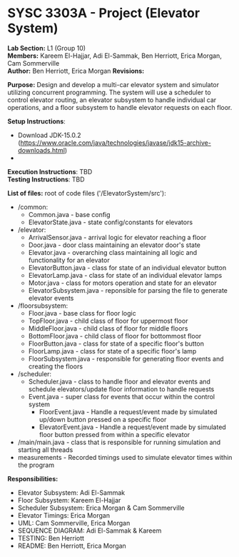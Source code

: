 # SYSC 3303A - Project (Elevator System)
__Lab Section:__ L1 (Group 10)\
__Members:__ Kareem El-Hajjar, Adi El-Sammak, Ben Herriott, Erica Morgan, Cam Sommerville\
__Author:__ Ben Herriott, Erica Morgan
__Revisions:__

__Purpose:__ Design and develop a multi-car elevator system and simulator utilizing concurrent programming. The system will use a scheduler to control elevator routing, an elevator subsystem to handle individual car operations, and a floor subsystem to handle elevator requests on each floor.

__Setup Instructions__: 
- Download JDK-15.0.2 (https://www.oracle.com/java/technologies/javase/jdk15-archive-downloads.html)
- 

__Execution Instructions__: TBD\
__Testing Instructions__: TBD

__List of files:__ root of code files ('/ElevatorSystem/src'):
- /common: 
  - Common.java - base config
  - ElevatorState.java - state config/constants for elevators
- /elevator:
  - ArrivalSensor.java - arrival logic for elevator reaching a floor
  - Door.java - door class maintaining an elevator door's state
  - Elevator.java - overarching class maintaining all logic and functionality for an elevator
  - ElevatorButton.java - class for state of an individual elevator button
  - ElevatorLamp.java - class for state of an individual elevator lamps
  - Motor.java - class for motors operation and state for an elevator
  - ElevatorSubsystem.java - reponsible for parsing the file to generate elevator events
- /floorsubsystem:
  - Floor.java - base class for floor logic 
  - TopFloor.java - child class of floor for uppermost floor
  - MiddleFloor.java - child class of floor for middle floors
  - BottomFloor.java - child class of floor for bottommost floor
  - FloorButton.java - class for state of a specific floor's button 
  - FloorLamp.java - class for state of a specific floor's lamp
  - FloorSubsystem.java - responsible for generating floor events and creating the floors
- /scheduler:
  - Scheduler.java - class to handle floor and elevator events and schedule elevators/update floor information to handle requests
  - Event.java - super class for events that occur within the control system
    - FloorEvent.java - Handle a request/event made by simulated up/down button pressed on a specific floor
    - ElevatorEvent.java - Handle a request/event made by simulated floor button pressed from within a specific elevator
- /main/main.java - class that is responsible for running simulation and starting all threads
- measurements - Recorded timings used to simulate elevator times within the program

__Responsibilities:__
- Elevator Subsystem: Adi El-Sammak
- Floor Subsystem: Kareem El-Hajjar
- Scheduler Subsystem: Erica Morgan & Cam Sommerville
- Elevator Timings: Erica Morgan
- UML: Cam Sommerville, Erica Morgan
- SEQUENCE DIAGRAM: Adi El-Sammak & Kareem
- TESTING: Ben Herriott
- README: Ben Herriott, Erica Morgan
